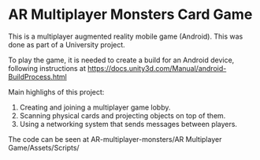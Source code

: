 # AR Multiplayer Monsters Card Game
This is a multiplayer augmented reality mobile game (Android). This was done as part of a University project.

To play the game, it is needed to create a build for an Android device, following instructions at https://docs.unity3d.com/Manual/android-BuildProcess.html

Main highlighs of this project:
1. Creating and joining a multiplayer game lobby.
2. Scanning physical cards and projecting objects on top of them.
3. Using a networking system that sends messages between players.

The code can be seen at AR-multiplayer-monsters/AR Multiplayer Game/Assets/Scripts/
